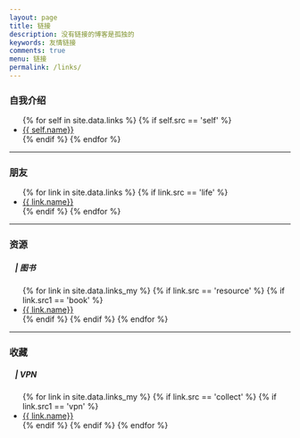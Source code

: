 ```yaml
---
layout: page
title: 链接
description: 没有链接的博客是孤独的
keywords: 友情链接
comments: true
menu: 链接
permalink: /links/
---
```


### 自我介绍
<ul>
{% for self in site.data.links %}
  {% if self.src == 'self' %}
  <li><a href="{{ self.url }}" target="_blank">{{ self.name}}</a></li>
  {% endif %}
{% endfor %}
</ul>

---

### 朋友

<ul>
{% for link in site.data.links %}
  {% if link.src == 'life' %}
  <li><a href="{{ link.url }}" target="_blank">{{ link.name}}</a></li>
  {% endif %}
{% endfor %}
</ul>

---

### 资源

##### &ensp; | 图书

<ul>
{% for link in site.data.links_my %}
  {% if link.src == 'resource' %}
    {% if link.src1 == 'book' %}
    <li><a href="{{ link.url }}" target="_blank">{{ link.name}}</a></li>
    {% endif %}
  {% endif %}
{% endfor %}
</ul>

---

### 收藏

##### &ensp; | VPN

<ul>
{% for link in site.data.links_my %}
  {% if link.src == 'collect' %}
    {% if link.src1 == 'vpn' %}
    <li><a href="{{ link.url }}" target="_blank">{{ link.name}}</a></li>
    {% endif %}
  {% endif %}
{% endfor %}
</ul>
